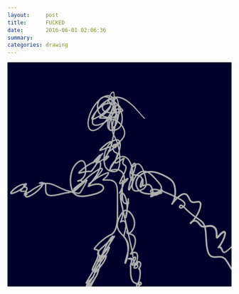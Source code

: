 ```yaml
---
layout:     post
title:      FUCKED
date:       2016-06-01 02:06:36
summary:    
categories: drawing
---
```

![FUCKED](/images/diary/FUCKED.png "Life seizes my throat.")
